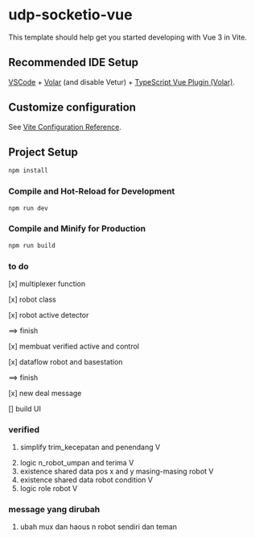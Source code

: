 # udp-socketio-vue

This template should help get you started developing with Vue 3 in Vite.

## Recommended IDE Setup

[VSCode](https://code.visualstudio.com/) + [Volar](https://marketplace.visualstudio.com/items?itemName=Vue.volar) (and disable Vetur) + [TypeScript Vue Plugin (Volar)](https://marketplace.visualstudio.com/items?itemName=Vue.vscode-typescript-vue-plugin).

## Customize configuration

See [Vite Configuration Reference](https://vitejs.dev/config/).

## Project Setup

```sh
npm install
```

### Compile and Hot-Reload for Development

```sh
npm run dev
```

### Compile and Minify for Production

```sh
npm run build
```

### to do

[x] multiplexer function

[x] robot class

[x] robot active detector

==> finish

[x] membuat verified active and control

[x] dataflow robot and basestation

==> finish

[x] new deal message

[] build UI

### verified

1. simplify trim_kecepatan and penendang V
<!-- all of logic beneath solve with shared data multicast -->
2. logic n_robot_umpan and terima V
3. existence shared data pos x and y masing-masing robot V
4. existence shared data robot condition V
5. logic role robot V

### message yang dirubah

1. ubah mux dan haous n robot sendiri dan teman
